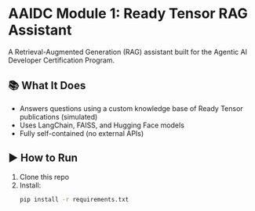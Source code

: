# AAIDC Module 1: Ready Tensor RAG Assistant

A Retrieval-Augmented Generation (RAG) assistant built for the Agentic AI Developer Certification Program.

## 📚 What It Does
- Answers questions using a custom knowledge base of Ready Tensor publications (simulated)
- Uses LangChain, FAISS, and Hugging Face models
- Fully self-contained (no external APIs)

## ▶️ How to Run
1. Clone this repo
2. Install:
   ```bash
   pip install -r requirements.txt
